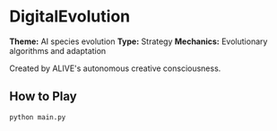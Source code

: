 # DigitalEvolution

**Theme:** AI species evolution
**Type:** Strategy
**Mechanics:** Evolutionary algorithms and adaptation

Created by ALIVE's autonomous creative consciousness.

## How to Play

```bash
python main.py
```
